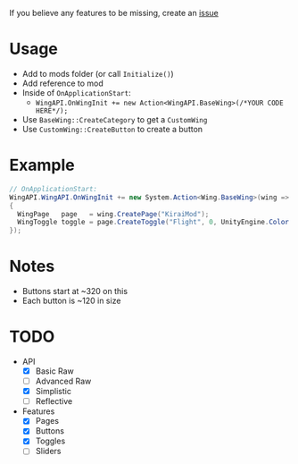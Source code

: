 If you believe any features to be missing, create an [issue](https://github.com/xKiraiChan/WingAPI/issues)

# Usage
- Add to mods folder (or call `Initialize()`)
- Add reference to mod
- Inside of `OnApplicationStart`:
  - `WingAPI.OnWingInit += new Action<WingAPI.BaseWing>(/*YOUR CODE HERE*/);`
- Use `BaseWing::CreateCategory` to get a `CustomWing`
- Use `CustomWing::CreateButton` to create a button

# Example
```cs
// OnApplicationStart:
WingAPI.WingAPI.OnWingInit += new System.Action<Wing.BaseWing>(wing =>
{
  WingPage   page   = wing.CreatePage("KiraiMod");
  WingToggle toggle = page.CreateToggle("Flight", 0, UnityEngine.Color.green, UnityEngine.Color.red, false, new System.Action<bool>(state => Modules.Flight.State = state));
});
```

# Notes
- Buttons start at ~320 on this
- Each button is ~120 in size

# TODO
- API
  - [X] Basic Raw
  - [ ] Advanced Raw
  - [x] Simplistic
  - [ ] Reflective
- Features
  - [x] Pages
  - [x] Buttons 
  - [x] Toggles
  - [ ] Sliders
